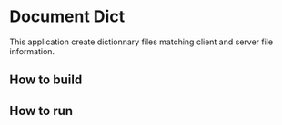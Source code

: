 # Document Dict

This application create dictionnary files matching client and server file information.

## How to build

## How to run

